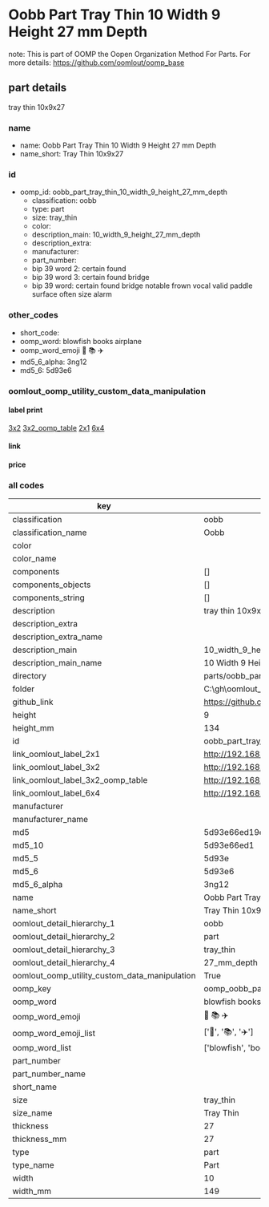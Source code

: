# Oobb Part Tray Thin 10 Width 9 Height 27 mm Depth  

note: This is part of OOMP the Oopen Organization Method For Parts. For more details: https://github.com/oomlout/oomp_base

##  part details
  



tray thin 10x9x27



### name
* name: Oobb Part Tray Thin 10 Width 9 Height 27 mm Depth
* name_short: Tray Thin 10x9x27 
### id
* oomp_id: oobb_part_tray_thin_10_width_9_height_27_mm_depth
  * classification: oobb
  * type: part
  * size: tray_thin
  * color: 
  * description_main: 10_width_9_height_27_mm_depth
  * description_extra: 
  * manufacturer: 
  * part_number: 
  * bip 39 word 2: certain found
  * bip 39 word 3: certain found bridge
  * bip 39 word: certain found bridge notable frown vocal valid paddle surface often size alarm

### other_codes
* short_code: 
* oomp_word: blowfish books airplane
* oomp_word_emoji :blowfish: :books: :airplane:
* md5_6_alpha: 3ng12
* md5_6: 5d93e6






### oomlout_oomp_utility_custom_data_manipulation
#### label print
[3x2](http://192.168.1.245:1112/?label=oomp%203ng12)
[3x2_oomp_table](http://192.168.1.108:1112/?label=oomp%203ng12)
[2x1](http://192.168.1.242:1112/?label=oomp%203ng12)
[6x4](http://192.168.1.55:1112/?label=oomp%203ng12)    

#### link

                              

#### price







### all codes 
| key | value |  
| --- | --- |  
| classification | oobb |  
| classification_name | Oobb |  
| color |  |  
| color_name |  |  
| components | [] |  
| components_objects | [] |  
| components_string | [] |  
| description | tray thin 10x9x27 |  
| description_extra |  |  
| description_extra_name |  |  
| description_main | 10_width_9_height_27_mm_depth |  
| description_main_name | 10 Width 9 Height 27 mm Depth |  
| directory | parts/oobb_part_tray_thin_10_width_9_height_27_mm_depth |  
| folder | C:\gh\oomlout_oobb_version_4_generated_parts\parts\oobb_part_tray_thin_10_width_9_height_27_mm_depth |  
| github_link | https://github.com/oomlout/oomlout_oomp_part_src/tree/main/parts/oobb_part_tray_thin_10_width_9_height_27_mm_depth |  
| height | 9 |  
| height_mm | 134 |  
| id | oobb_part_tray_thin_10_width_9_height_27_mm_depth |  
| link_oomlout_label_2x1 | http://192.168.1.242:1112/?label=oomp%203ng12 |  
| link_oomlout_label_3x2 | http://192.168.1.245:1112/?label=oomp%203ng12 |  
| link_oomlout_label_3x2_oomp_table | http://192.168.1.108:1112/?label=oomp%203ng12 |  
| link_oomlout_label_6x4 | http://192.168.1.55:1112/?label=oomp%203ng12 |  
| manufacturer |  |  
| manufacturer_name |  |  
| md5 | 5d93e66ed19ede1bd52ec9683797092d |  
| md5_10 | 5d93e66ed1 |  
| md5_5 | 5d93e |  
| md5_6 | 5d93e6 |  
| md5_6_alpha | 3ng12 |  
| name | Oobb Part Tray Thin 10 Width 9 Height 27 mm Depth |  
| name_short | Tray Thin 10x9x27  |  
| oomlout_detail_hierarchy_1 | oobb |  
| oomlout_detail_hierarchy_2 | part |  
| oomlout_detail_hierarchy_3 | tray_thin |  
| oomlout_detail_hierarchy_4 | 27_mm_depth |  
| oomlout_oomp_utility_custom_data_manipulation | True |  
| oomp_key | oomp_oobb_part_tray_thin_10_width_9_height_27_mm_depth |  
| oomp_word | blowfish books airplane |  
| oomp_word_emoji | :blowfish: :books: :airplane: |  
| oomp_word_emoji_list | [':blowfish:', ':books:', ':airplane:'] |  
| oomp_word_list | ['blowfish', 'books', 'airplane'] |  
| part_number |  |  
| part_number_name |  |  
| short_name |  |  
| size | tray_thin |  
| size_name | Tray Thin |  
| thickness | 27 |  
| thickness_mm | 27 |  
| type | part |  
| type_name | Part |  
| width | 10 |  
| width_mm | 149 |  
